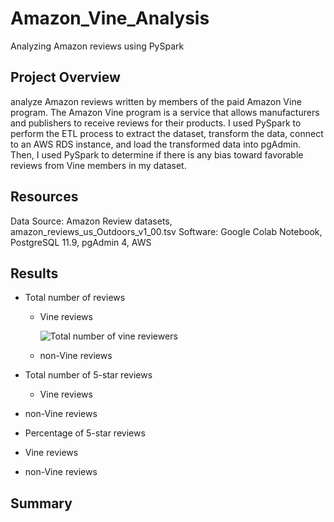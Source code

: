 # Amazon_Vine_Analysis
Analyzing Amazon reviews using PySpark

## Project Overview

analyze Amazon reviews written by members of the paid Amazon Vine program. The Amazon Vine program is a service that allows manufacturers and publishers to receive reviews for their products. I used PySpark to perform the ETL process to extract the dataset, transform the data, connect to an AWS RDS instance, and load the transformed data into pgAdmin.
Then, I used PySpark to determine if there is any bias toward favorable reviews from Vine members in my dataset.

## Resources

Data Source: Amazon Review datasets, amazon_reviews_us_Outdoors_v1_00.tsv
Software: Google Colab Notebook, PostgreSQL 11.9, pgAdmin 4, AWS

## Results

 - Total number of reviews
 
   - Vine reviews
   
     ![Total number of vine reviewers](https://user-images.githubusercontent.com/71282697/105655089-431b1e00-5e74-11eb-932a-1144a96004f6.png)

   - non-Vine reviews
 
 
 
 
 - Total number of 5-star reviews
 
   - Vine reviews
  
  
  - non-Vine reviews
  
  
  - Percentage of 5-star reviews
  
   - Vine reviews
   
   - non-Vine reviews
   
   ## Summary
 
 
